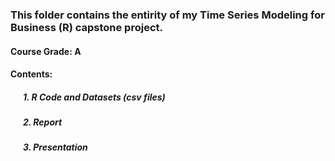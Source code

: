 ### This folder contains the entirity of my Time Series Modeling for Business (R) capstone project.

#### Course Grade: A

#### Contents:
##### &nbsp;&nbsp;&nbsp;&nbsp;&nbsp;&nbsp;1. R Code and Datasets (csv files)
##### &nbsp;&nbsp;&nbsp;&nbsp;&nbsp;&nbsp;2. Report
##### &nbsp;&nbsp;&nbsp;&nbsp;&nbsp;&nbsp;3. Presentation
